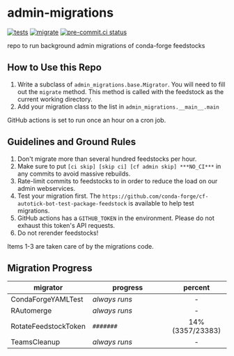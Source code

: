 # admin-migrations
[![tests](https://github.com/conda-forge/admin-migrations/actions/workflows/tests.yml/badge.svg)](https://github.com/conda-forge/admin-migrations/actions/workflows/tests.yml)
[![migrate](https://github.com/conda-forge/admin-migrations/actions/workflows/migrate.yml/badge.svg)](https://github.com/conda-forge/admin-migrations/actions/workflows/migrate.yml) [![pre-commit.ci status](https://results.pre-commit.ci/badge/github/conda-forge/admin-migrations/main.svg)](https://results.pre-commit.ci/latest/github/conda-forge/admin-migrations/main)

repo to run background admin migrations of conda-forge feedstocks

## How to Use this Repo

1. Write a subclass of `admin_migrations.base.Migrator`. You will need to
   fill out the `migrate` method. This method is called with the feedstock
   as the current working directory.
2. Add your migration class to the list in `admin_migrations.__main__.main`

GitHub actions is set to run once an hour on a cron job.

## Guidelines and Ground Rules

1. Don't migrate more than several hundred feedstocks per hour.
2. Make sure to put `[ci skip] [skip ci] [cf admin skip] ***NO_CI***` in any commits to
   avoid massive rebuilds.
3. Rate-limit commits to feedstocks to in order to reduce the load on our admin webservices.
4. Test your migration first. The `https://github.com/conda-forge/cf-autotick-bot-test-package-feedstock`
   is available to help test migrations.
5. GitHub actions has a `GITHUB_TOKEN` in the environment. Please do not exhaust this
   token's API requests.
6. Do not rerender feedstocks!

Items 1-3 are taken care of by the migrations code.

## Migration Progress

| migrator             | progress                                             | percent                   |
| -------------------- | ---------------------------------------------------- | :-----------------------: |
| CondaForgeYAMLTest   | *always runs*                                        |                         - |
| RAutomerge           | *always runs*                                        |                         - |
| RotateFeedstockToken | `#######                                           ` |          14% (3357/23383) |
| TeamsCleanup         | *always runs*                                        |                         - |
